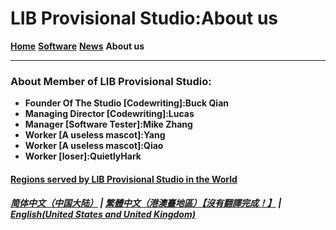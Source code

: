 # LIB Provisional Studio:About us
**[Home](index)** **[Software](Software)** **[News](News)** **About us**

--------
### About Member of LIB Provisional Studio:
- **Founder Of The Studio [Codewriting]:Buck Qian**
- **Managing Director [Codewriting]:Lucas**
- **Manager [Software Tester]:Mike Zhang**
- **Worker [A useless mascot]:Yang**
- **Worker [A useless mascot]:Qiao**
- **Worker [loser]:QuietlyHark** 

#### [Regions served by LIB Provisional Studio in the World](https://libps.github.io/LIBPS_in_the_World_EN.jpg)

##### [简体中文（中国大陆）](https://libps.github.io/About_us) | [繁體中文（港澳臺地區）【沒有翻譯完成！】](https://libps.github.io/tc/About_us) | **[English(United States and United Kingdom)](https://libps.github.io/en/About_us)**
